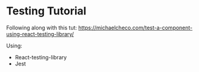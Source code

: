 # Testing Tutorial

Following along with this tut:
https://michaelcheco.com/test-a-component-using-react-testing-library/

Using:
* React-testing-library
* Jest
